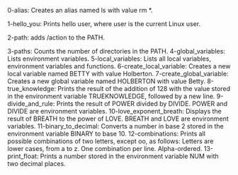 0-alias: Creates an alias named ls with value rm *.

1-hello_you: Prints hello user, where user is the current Linux user.

2-path: adds /action to the PATH.

3-paths: Counts the number of directories in the PATH.
4-global_variables: Lists environment variables.
5-local_variables: Lists all local variables, environment variables and functions.
6-create_local_variable: Creates a new local variable named BETTY with value Holberton.
7-create_global_variable: Creates a new global variable named HOLBERTON with value Betty.
8-true_knowledge: Prints the result of the addition of 128 with the value stored in the environment variable TRUEKNOWLEDGE, followed by a new line.
9-divide_and_rule: Prints the result of POWER divided by DIVIDE. POWER and DIVIDE are environment variables.
10-love_exponent_breath: Displays the result of BREATH to the power of LOVE. BREATH and LOVE are environment variables.
11-binary_to_decimal: Converts a number in base 2 stored in the environment variable BINARY to base 10.
12-combinations: Prints all possible combinations of two letters, except oo, as follows:
Letters are lower cases, from a to z.
One combination per line.
Alpha-ordered.
13-print_float: Prints a number stored in the environment variable NUM with two decimal places.

